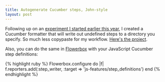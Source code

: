 ```yaml
---
title: Autogenerate Cucumber steps, John-style
layout: post
---
```

Following up on an [experiment I started earlier this year](/blog/2012/01/03/cucumber-step-definitions-in-separate-files/),
I created a Cucumber formatter that will write out undefined steps to a directory you specify. So much less copypaste for
my workflow. [Here's the project](http://github.com/johnbintz/cucumber-step_writer/).

Also, you can do the same in [Flowerbox](http://johnbintz.github.com/flowerbox/) with your JavaScript Cucumber step definitions:

{% highlight ruby %}
Flowerbox.configure do |f|
  f.reporters.add(:step_writer, :target => 'js-features/step_definitions')
end
{% endhighlight %}

